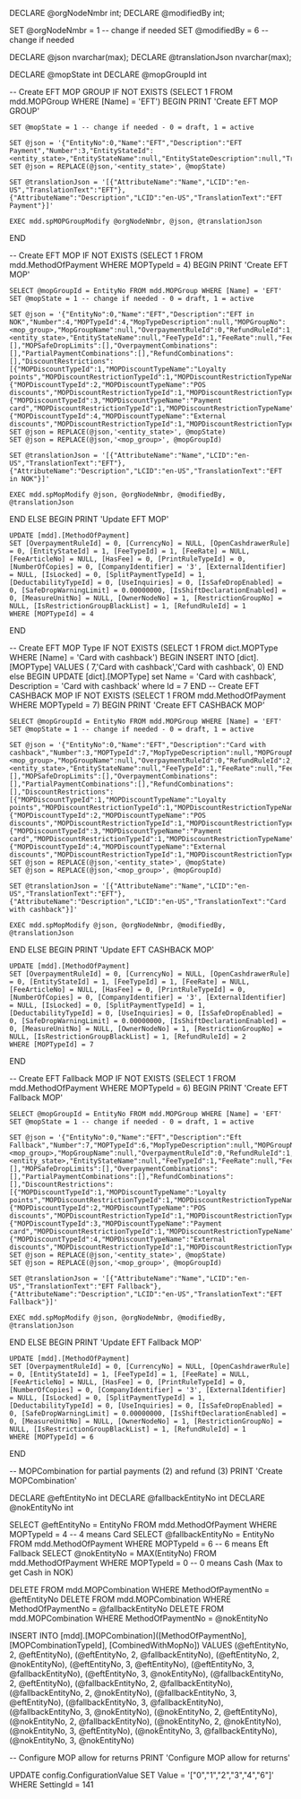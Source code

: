 DECLARE @orgNodeNmbr int;
DECLARE @modifiedBy int;

SET @orgNodeNmbr = 1 -- change if needed
SET @modifiedBy = 6 -- change if needed

DECLARE @json nvarchar(max);
DECLARE @translationJson nvarchar(max);

DECLARE @mopState int
DECLARE @mopGroupId int

-- Create EFT MOP GROUP
IF NOT EXISTS (SELECT 1 FROM mdd.MOPGroup WHERE [Name] = 'EFT')
BEGIN 
	PRINT 'Create EFT MOP GROUP'

	SET @mopState = 1 -- change if needed - 0 = draft, 1 = active

	SET @json = '{"EntityNo":0,"Name":"EFT","Description":"EFT Payment","Number":3,"EntityStateId":<entity_state>,"EntityStateName":null,"EntityStateDescription":null,"Translations":null}'
	SET @json = REPLACE(@json,'<entity_state>', @mopState)

	SET @translationJson = '[{"AttributeName":"Name","LCID":"en-US","TranslationText":"EFT"},{"AttributeName":"Description","LCID":"en-US","TranslationText":"EFT Payment"}]'

	EXEC mdd.spMOPGroupModify @orgNodeNmbr, @json, @translationJson
END

-- Create EFT MOP
IF NOT EXISTS (SELECT 1 FROM mdd.MethodOfPayment WHERE MOPTypeId = 4)
BEGIN
	PRINT 'Create EFT MOP'

	SELECT @mopGroupId = EntityNo FROM mdd.MOPGroup WHERE [Name] = 'EFT'
	SET @mopState = 1 -- change if needed - 0 = draft, 1 = active

	SET @json = '{"EntityNo":0,"Name":"EFT","Description":"EFT in NOK","Number":4,"MOPTypeId":4,"MopTypeDescription":null,"MOPGroupNo":<mop_group>,"MopGroupName":null,"OverpaymentRuleId":0,"RefundRuleId":1,"CurrencyNo":null,"CurrencyMajorUnitLongName":null,"OpenCashdrawerRule":0,"EntityStateId":<entity_state>,"EntityStateName":null,"FeeTypeId":1,"FeeRate":null,"FeeArticleNo":null,"HasFee":false,"PrintRuleTypeId":0,"NumberOfCopies":0,"CompanyIdentifier":"3","ExternalIdentifier":null,"IsLocked":false,"IsLockedText":null,"SplitPaymentTypeId":1,"DeductabilityTypeId":0,"UseInquiries":false,"InquiryNo":null,"IsSafeDropEnabled":false,"SafeDropWarningLimit":0.0,"IsShiftDeclarationEnabled":false,"MeasureUnitNo":null,"OwnerNodeNo":1,"RestrictionGroupNo":null,"IsRestrictionGroupBlackList":true,"MOPDenominations":[],"MOPSafeDropLimits":[],"OverpaymentCombinations":[],"PartialPaymentCombinations":[],"RefundCombinations":[],"DiscountRestrictions":[{"MOPDiscountTypeId":1,"MOPDiscountTypeName":"Loyalty points","MOPDiscountRestrictionTypeId":1,"MOPDiscountRestrictionTypeName":"Allowed","IsControlledByPos":false},{"MOPDiscountTypeId":2,"MOPDiscountTypeName":"POS discounts","MOPDiscountRestrictionTypeId":1,"MOPDiscountRestrictionTypeName":"Allowed","IsControlledByPos":false},{"MOPDiscountTypeId":3,"MOPDiscountTypeName":"Payment card","MOPDiscountRestrictionTypeId":1,"MOPDiscountRestrictionTypeName":"Allowed","IsControlledByPos":false},{"MOPDiscountTypeId":4,"MOPDiscountTypeName":"External discounts","MOPDiscountRestrictionTypeId":1,"MOPDiscountRestrictionTypeName":"Allowed","IsControlledByPos":false}],"Translations":null}'
	SET @json = REPLACE(@json,'<entity_state>', @mopState)
	SET @json = REPLACE(@json,'<mop_group>', @mopGroupId)

	SET @translationJson = '[{"AttributeName":"Name","LCID":"en-US","TranslationText":"EFT"},{"AttributeName":"Description","LCID":"en-US","TranslationText":"EFT in NOK"}]'

	EXEC mdd.spMopModify @json, @orgNodeNmbr, @modifiedBy, @translationJson
END
ELSE
BEGIN
	PRINT 'Update EFT MOP'

	UPDATE [mdd].[MethodOfPayment] 
	SET [OverpaymentRuleId] = 0, [CurrencyNo] = NULL, [OpenCashdrawerRule] = 0, [EntityStateId] = 1, [FeeTypeId] = 1, [FeeRate] = NULL, [FeeArticleNo] = NULL, [HasFee] = 0, [PrintRuleTypeId] = 0, [NumberOfCopies] = 0, [CompanyIdentifier] = '3', [ExternalIdentifier] = NULL, [IsLocked] = 0, [SplitPaymentTypeId] = 1, [DeductabilityTypeId] = 0, [UseInquiries] = 0, [IsSafeDropEnabled] = 0, [SafeDropWarningLimit] = 0.00000000, [IsShiftDeclarationEnabled] = 0, [MeasureUnitNo] = NULL, [OwnerNodeNo] = 1, [RestrictionGroupNo] = NULL, [IsRestrictionGroupBlackList] = 1, [RefundRuleId] = 1
	WHERE [MOPTypeId] = 4
END

-- Create EFT MOP Type
IF NOT EXISTS (SELECT 1 FROM dict.MOPType WHERE [Name] = 'Card with cashback')
BEGIN
	INSERT INTO [dict].[MOPType] VALUES ( 7,'Card with cashback','Card with cashback', 0)
END
else
BEGIN
	UPDATE [dict].[MOPType] set Name = 'Card with cashback', Description = 'Card with cashback' where Id = 7
END
-- Create EFT CASHBACK MOP
IF NOT EXISTS (SELECT 1 FROM mdd.MethodOfPayment WHERE MOPTypeId = 7)
BEGIN
	PRINT 'Create EFT CASHBACK MOP'

	SELECT @mopGroupId = EntityNo FROM mdd.MOPGroup WHERE [Name] = 'EFT'
	SET @mopState = 1 -- change if needed - 0 = draft, 1 = active

	SET @json = '{"EntityNo":0,"Name":"EFT","Description":"Card with cashback","Number":3,"MOPTypeId":7,"MopTypeDescription":null,"MOPGroupNo":<mop_group>,"MopGroupName":null,"OverpaymentRuleId":0,"RefundRuleId":2,"CurrencyNo":null,"CurrencyMajorUnitLongName":null,"OpenCashdrawerRule":0,"EntityStateId":<entity_state>,"EntityStateName":null,"FeeTypeId":1,"FeeRate":null,"FeeArticleNo":null,"HasFee":false,"PrintRuleTypeId":0,"NumberOfCopies":0,"CompanyIdentifier":"3","ExternalIdentifier":null,"IsLocked":false,"IsLockedText":null,"SplitPaymentTypeId":1,"DeductabilityTypeId":0,"UseInquiries":false,"InquiryNo":null,"IsSafeDropEnabled":false,"SafeDropWarningLimit":0.0,"IsShiftDeclarationEnabled":false,"MeasureUnitNo":null,"OwnerNodeNo":1,"RestrictionGroupNo":null,"IsRestrictionGroupBlackList":true,"MOPDenominations":[],"MOPSafeDropLimits":[],"OverpaymentCombinations":[],"PartialPaymentCombinations":[],"RefundCombinations":[],"DiscountRestrictions":[{"MOPDiscountTypeId":1,"MOPDiscountTypeName":"Loyalty points","MOPDiscountRestrictionTypeId":1,"MOPDiscountRestrictionTypeName":"Allowed","IsControlledByPos":false},{"MOPDiscountTypeId":2,"MOPDiscountTypeName":"POS discounts","MOPDiscountRestrictionTypeId":1,"MOPDiscountRestrictionTypeName":"Allowed","IsControlledByPos":false},{"MOPDiscountTypeId":3,"MOPDiscountTypeName":"Payment card","MOPDiscountRestrictionTypeId":1,"MOPDiscountRestrictionTypeName":"Allowed","IsControlledByPos":false},{"MOPDiscountTypeId":4,"MOPDiscountTypeName":"External discounts","MOPDiscountRestrictionTypeId":1,"MOPDiscountRestrictionTypeName":"Allowed","IsControlledByPos":false}],"Translations":null}'
	SET @json = REPLACE(@json,'<entity_state>', @mopState)
	SET @json = REPLACE(@json,'<mop_group>', @mopGroupId)

	SET @translationJson = '[{"AttributeName":"Name","LCID":"en-US","TranslationText":"EFT"},{"AttributeName":"Description","LCID":"en-US","TranslationText":"Card with cashback"}]'

	EXEC mdd.spMopModify @json, @orgNodeNmbr, @modifiedBy, @translationJson
END
ELSE
BEGIN
	PRINT 'Update EFT CASHBACK MOP'

	UPDATE [mdd].[MethodOfPayment] 
	SET [OverpaymentRuleId] = 0, [CurrencyNo] = NULL, [OpenCashdrawerRule] = 0, [EntityStateId] = 1, [FeeTypeId] = 1, [FeeRate] = NULL, [FeeArticleNo] = NULL, [HasFee] = 0, [PrintRuleTypeId] = 0, [NumberOfCopies] = 0, [CompanyIdentifier] = '3', [ExternalIdentifier] = NULL, [IsLocked] = 0, [SplitPaymentTypeId] = 1, [DeductabilityTypeId] = 0, [UseInquiries] = 0, [IsSafeDropEnabled] = 0, [SafeDropWarningLimit] = 0.00000000, [IsShiftDeclarationEnabled] = 0, [MeasureUnitNo] = NULL, [OwnerNodeNo] = 1, [RestrictionGroupNo] = NULL, [IsRestrictionGroupBlackList] = 1, [RefundRuleId] = 2
	WHERE [MOPTypeId] = 7
END

-- Create EFT Fallback MOP
IF NOT EXISTS (SELECT 1 FROM mdd.MethodOfPayment WHERE MOPTypeId = 6)
BEGIN
	PRINT 'Create EFT Fallback MOP'

	SELECT @mopGroupId = EntityNo FROM mdd.MOPGroup WHERE [Name] = 'EFT'
	SET @mopState = 1 -- change if needed - 0 = draft, 1 = active

	SET @json = '{"EntityNo":0,"Name":"EFT","Description":"Eft Fallback","Number":7,"MOPTypeId":6,"MopTypeDescription":null,"MOPGroupNo":<mop_group>,"MopGroupName":null,"OverpaymentRuleId":0,"RefundRuleId":1,"CurrencyNo":null,"CurrencyMajorUnitLongName":null,"OpenCashdrawerRule":0,"EntityStateId":<entity_state>,"EntityStateName":null,"FeeTypeId":1,"FeeRate":null,"FeeArticleNo":null,"HasFee":false,"PrintRuleTypeId":0,"NumberOfCopies":0,"CompanyIdentifier":"3","ExternalIdentifier":null,"IsLocked":false,"IsLockedText":null,"SplitPaymentTypeId":1,"DeductabilityTypeId":0,"UseInquiries":false,"InquiryNo":null,"IsSafeDropEnabled":false,"SafeDropWarningLimit":0.0,"IsShiftDeclarationEnabled":false,"MeasureUnitNo":null,"OwnerNodeNo":1,"RestrictionGroupNo":null,"IsRestrictionGroupBlackList":true,"MOPDenominations":[],"MOPSafeDropLimits":[],"OverpaymentCombinations":[],"PartialPaymentCombinations":[],"RefundCombinations":[],"DiscountRestrictions":[{"MOPDiscountTypeId":1,"MOPDiscountTypeName":"Loyalty points","MOPDiscountRestrictionTypeId":1,"MOPDiscountRestrictionTypeName":"Allowed","IsControlledByPos":false},{"MOPDiscountTypeId":2,"MOPDiscountTypeName":"POS discounts","MOPDiscountRestrictionTypeId":1,"MOPDiscountRestrictionTypeName":"Allowed","IsControlledByPos":false},{"MOPDiscountTypeId":3,"MOPDiscountTypeName":"Payment card","MOPDiscountRestrictionTypeId":1,"MOPDiscountRestrictionTypeName":"Allowed","IsControlledByPos":false},{"MOPDiscountTypeId":4,"MOPDiscountTypeName":"External discounts","MOPDiscountRestrictionTypeId":1,"MOPDiscountRestrictionTypeName":"Allowed","IsControlledByPos":false}],"Translations":null}'
	SET @json = REPLACE(@json,'<entity_state>', @mopState)
	SET @json = REPLACE(@json,'<mop_group>', @mopGroupId)

	SET @translationJson = '[{"AttributeName":"Name","LCID":"en-US","TranslationText":"EFT Fallback"},{"AttributeName":"Description","LCID":"en-US","TranslationText":"EFT Fallback"}]'

	EXEC mdd.spMopModify @json, @orgNodeNmbr, @modifiedBy, @translationJson
END
ELSE
BEGIN
	PRINT 'Update EFT Fallback MOP'

	UPDATE [mdd].[MethodOfPayment]
	SET [OverpaymentRuleId] = 0, [CurrencyNo] = NULL, [OpenCashdrawerRule] = 0, [EntityStateId] = 1, [FeeTypeId] = 1, [FeeRate] = NULL, [FeeArticleNo] = NULL, [HasFee] = 0, [PrintRuleTypeId] = 0, [NumberOfCopies] = 0, [CompanyIdentifier] = '3', [ExternalIdentifier] = NULL, [IsLocked] = 0, [SplitPaymentTypeId] = 1, [DeductabilityTypeId] = 0, [UseInquiries] = 0, [IsSafeDropEnabled] = 0, [SafeDropWarningLimit] = 0.00000000, [IsShiftDeclarationEnabled] = 0, [MeasureUnitNo] = NULL, [OwnerNodeNo] = 1, [RestrictionGroupNo] = NULL, [IsRestrictionGroupBlackList] = 1, [RefundRuleId] = 1
	WHERE [MOPTypeId] = 6
END

-- MOPCombination for partial payments (2) and refund (3)
PRINT 'Create MOPCombination'

DECLARE @eftEntityNo int
DECLARE @fallbackEntityNo int
DECLARE @nokEntityNo int

SELECT @eftEntityNo = EntityNo FROM mdd.MethodOfPayment WHERE MOPTypeId = 4 -- 4 means Card
SELECT @fallbackEntityNo = EntityNo FROM mdd.MethodOfPayment WHERE MOPTypeId = 6 -- 6 means Eft Fallback
SELECT @nokEntityNo = MAX(EntityNo) FROM mdd.MethodOfPayment WHERE MOPTypeId = 0 -- 0 means Cash (Max to get Cash in NOK)

DELETE FROM mdd.MOPCombination WHERE MethodOfPaymentNo = @eftEntityNo
DELETE FROM mdd.MOPCombination WHERE MethodOfPaymentNo = @fallbackEntityNo
DELETE FROM mdd.MOPCombination WHERE MethodOfPaymentNo = @nokEntityNo

INSERT INTO [mdd].[MOPCombination]([MethodOfPaymentNo], [MOPCombinationTypeId], [CombinedWithMopNo])
VALUES	(@eftEntityNo, 2, @eftEntityNo),
		(@eftEntityNo, 2, @fallbackEntityNo),
		(@eftEntityNo, 2, @nokEntityNo),
		(@eftEntityNo, 3, @eftEntityNo),
		(@eftEntityNo, 3, @fallbackEntityNo),
		(@eftEntityNo, 3, @nokEntityNo),
		(@fallbackEntityNo, 2, @eftEntityNo),
		(@fallbackEntityNo, 2, @fallbackEntityNo),
		(@fallbackEntityNo, 2, @nokEntityNo),
		(@fallbackEntityNo, 3, @eftEntityNo),
		(@fallbackEntityNo, 3, @fallbackEntityNo),
		(@fallbackEntityNo, 3, @nokEntityNo),
		(@nokEntityNo, 2, @eftEntityNo),
		(@nokEntityNo, 2, @fallbackEntityNo),
		(@nokEntityNo, 2, @nokEntityNo),
		(@nokEntityNo, 3, @eftEntityNo),
		(@nokEntityNo, 3, @fallbackEntityNo),
		(@nokEntityNo, 3, @nokEntityNo)


-- Configure MOP allow for returns
PRINT 'Configure MOP allow for returns'

UPDATE config.ConfigurationValue
SET Value = '["0","1","2","3","4","6"]'
WHERE SettingId = 141
